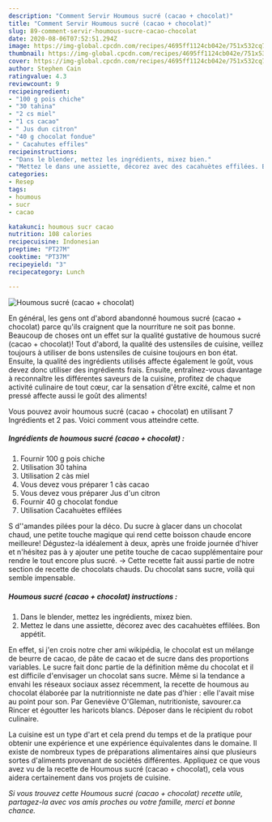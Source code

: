 ```yaml
---
description: "Comment Servir Houmous sucré (cacao + chocolat)"
title: "Comment Servir Houmous sucré (cacao + chocolat)"
slug: 89-comment-servir-houmous-sucre-cacao-chocolat
date: 2020-08-06T07:52:51.294Z
image: https://img-global.cpcdn.com/recipes/4695ff1124cb042e/751x532cq70/houmous-sucre-cacao-chocolat-photo-principale-de-la-recette.jpg
thumbnail: https://img-global.cpcdn.com/recipes/4695ff1124cb042e/751x532cq70/houmous-sucre-cacao-chocolat-photo-principale-de-la-recette.jpg
cover: https://img-global.cpcdn.com/recipes/4695ff1124cb042e/751x532cq70/houmous-sucre-cacao-chocolat-photo-principale-de-la-recette.jpg
author: Stephen Cain
ratingvalue: 4.3
reviewcount: 9
recipeingredient:
- "100 g pois chiche"
- "30 tahina"
- "2 cs miel"
- "1 cs cacao"
- " Jus dun citron"
- "40 g chocolat fondue"
- " Cacahutes effiles"
recipeinstructions:
- "Dans le blender, mettez les ingrédients, mixez bien."
- "Mettez le dans une assiette, décorez avec des cacahuètes effilées. Bon appétit."
categories:
- Resep
tags:
- houmous
- sucr
- cacao

katakunci: houmous sucr cacao 
nutrition: 108 calories
recipecuisine: Indonesian
preptime: "PT27M"
cooktime: "PT37M"
recipeyield: "3"
recipecategory: Lunch

---
```



![Houmous sucré (cacao + chocolat)](https://img-global.cpcdn.com/recipes/4695ff1124cb042e/751x532cq70/houmous-sucre-cacao-chocolat-photo-principale-de-la-recette.jpg)

En général, les gens ont d'abord abandonné houmous sucré (cacao + chocolat) parce qu'ils craignent que la nourriture ne soit pas bonne. Beaucoup de choses ont un effet sur la qualité gustative de houmous sucré (cacao + chocolat)! Tout d'abord, la qualité des ustensiles de cuisine, veillez toujours à utiliser de bons ustensiles de cuisine toujours en bon état. Ensuite, la qualité des ingrédients utilisés affecte également le goût, vous devez donc utiliser des ingrédients frais. Ensuite, entraînez-vous davantage à reconnaître les différentes saveurs de la cuisine, profitez de chaque activité culinaire de tout cœur, car la sensation d'être excité, calme et non pressé affecte aussi le goût des aliments!

<!--inarticleads1-->

Vous pouvez avoir houmous sucré (cacao + chocolat) en utilisant 7 Ingrédients et 2 pas. Voici comment vous atteindre cette.

##### Ingrédients de houmous sucré (cacao + chocolat) :

1. Fournir 100 g pois chiche
1. Utilisation 30 tahina
1. Utilisation 2 càs miel
1. Vous devez vous préparer 1 càs cacao
1. Vous devez vous préparer  Jus d&#39;un citron
1. Fournir 40 g chocolat fondue
1. Utilisation  Cacahuètes effilées


S d&#39;&#39;amandes pilées pour la déco. Du sucre à glacer dans un chocolat chaud, une petite touche magique qui rend cette boisson chaude encore meilleure! Dégustez-la idéalement à deux, après une froide journée d&#39;hiver et n&#39;hésitez pas à y ajouter une petite touche de cacao supplémentaire pour rendre le tout encore plus sucré. → Cette recette fait aussi partie de notre section de recette de chocolats chauds. Du chocolat sans sucre, voilà qui semble impensable. 

<!--inarticleads2-->

##### Houmous sucré (cacao + chocolat) instructions :

1. Dans le blender, mettez les ingrédients, mixez bien.
1. Mettez le dans une assiette, décorez avec des cacahuètes effilées. Bon appétit.


En effet, si j&#39;en crois notre cher ami wikipédia, le chocolat est un mélange de beurre de cacao, de pâte de cacao et de sucre dans des proportions variables. Le sucre fait donc partie de la définition même du chocolat et il est difficile d&#39;envisager un chocolat sans sucre. Même si la tendance a envahi les réseaux sociaux assez récemment, la recette de houmous au chocolat élaborée par la nutritionniste ne date pas d&#39;hier : elle l&#39;avait mise au point pour son. Par Geneviève O&#39;Gleman, nutritioniste, savourer.ca Rincer et égoutter les haricots blancs. Déposer dans le récipient du robot culinaire. 

<!--inarticleads1-->

<p>
La cuisine est un type d'art et cela prend du temps et de la pratique pour obtenir une expérience et une expérience équivalentes dans le domaine. Il existe de nombreux types de préparations alimentaires ainsi que plusieurs sortes d'aliments provenant de sociétés différentes. Appliquez ce que vous avez vu de la recette de Houmous sucré (cacao + chocolat), cela vous aidera certainement dans vos projets de cuisine.
</p>

<p>
<i>Si vous trouvez cette Houmous sucré (cacao + chocolat) recette utile, partagez-la avec vos amis proches ou votre famille, merci et bonne chance.</i>
</p>

